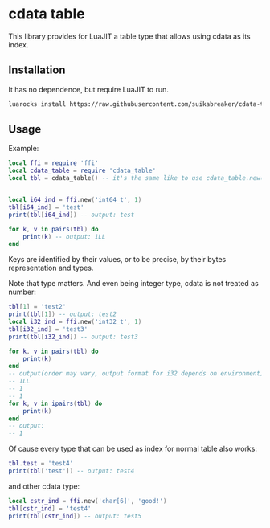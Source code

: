 # cdata table

This library provides for LuaJIT a table type that allows using cdata as its index.

## Installation

It has no dependence, but require LuaJIT to run.

```bash
luarocks install https://raw.githubusercontent.com/suikabreaker/cdata-table/master/cdata_table-1.0-1.rockspec
```

## Usage

Example:

```lua
local ffi = require 'ffi'
local cdata_table = require 'cdata_table'
local tbl = cdata_table() -- it's the same like to use cdata_table.new()


local i64_ind = ffi.new('int64_t', 1)
tbl[i64_ind] = 'test'
print(tbl[i64_ind]) -- output: test

for k, v in pairs(tbl) do
    print(k) -- output: 1LL
end
```

Keys are identified by their values, or to be precise, by their bytes representation and types.

Note that type matters. And even being integer type, cdata is not treated as number:

```lua
tbl[1] = 'test2'
print(tbl[1]) -- output: test2
local i32_ind = ffi.new('int32_t', 1)
tbl[i32_ind] = 'test3'
print(tbl[i32_ind]) -- output: test3

for k, v in pairs(tbl) do
    print(k)
end
-- output(order may vary, output format for i32 depends on environment):
-- 1LL
-- 1
-- 1
for k, v in ipairs(tbl) do
    print(k)
end
-- output:
-- 1
```

Of cause every type that can be used as index for normal table also works:

```lua
tbl.test = 'test4'
print(tbl['test']) -- output: test4
```

and other cdata type:

```lua
local cstr_ind = ffi.new('char[6]', 'good!')
tbl[cstr_ind] = 'test4'
print(tbl[cstr_ind]) -- output: test5
```

